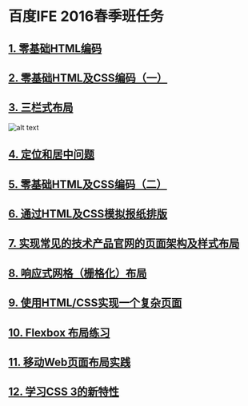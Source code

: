 # 百度IFE 2016春季班任务

## [1. 零基础HTML编码](http://ife.baidu.com/task/detail?taskId=1)

## [2. 零基础HTML及CSS编码（一）](http://ife.baidu.com/task/detail?taskId=2)

## [3. 三栏式布局](https://github.com/andy1li/baidu-ife-2016-spring/blob/master/task-3/README.md)
![alt text](http://7xrp04.com1.z0.glb.clouddn.com/task_1_3_1.png "三栏式布局")

## [4. 定位和居中问题](http://ife.baidu.com/task/detail?taskId=4)

## [5. 零基础HTML及CSS编码（二）](http://ife.baidu.com/task/detail?taskId=5)

## [6. 通过HTML及CSS模拟报纸排版](http://ife.baidu.com/task/detail?taskId=6)

## [7. 实现常见的技术产品官网的页面架构及样式布局](http://ife.baidu.com/task/detail?taskId=7)

## [8. 响应式网格（栅格化）布局](http://ife.baidu.com/task/detail?taskId=8)

## [9. 使用HTML/CSS实现一个复杂页面](http://ife.baidu.com/task/detail?taskId=9)

## [10. Flexbox 布局练习](http://ife.baidu.com/task/detail?taskId=10)

## [11. 移动Web页面布局实践](http://ife.baidu.com/task/detail?taskId=11)

## [12. 学习CSS 3的新特性](http://ife.baidu.com/task/detail?taskId=12)

